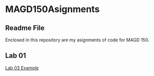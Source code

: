 # MAGD150Asignments
## Readme File

Enclosed in this repository are my asignments of code for MAGD 150.

## Lab 01

[Lab 03 Example](https://github.com/veloffm12/MAGD150Asignments/blob/gh-pages/s18_magd150_lab03_veloffm.zip)
